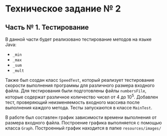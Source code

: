 # Техническое задание № 2

## Часть № 1. Тестирование

В данной части будет реализовано тестирование методов на языке Java:
 - `_min`
 - `_max`
 - `_sum`
 - `_mult`

Также был создан класс `SpeedTest`, который реализует тестирование скорости выполнения программы для различного размера
входного файла. Для тестирования были подготовлены файлы `numbersFile`, которые содержат различное количество чисел
от 4 до 10<sup>5</sup>. Добавлен тест, проверяющий неизменяемость входного массива после выполнения каждого метода.
Тесты запускаются в классе `MainTest`.

В работе был составлен график зависимости времени выполнения от размера входного файла.
Построение графика выполняется с помощью класса `Graph`. Построенный график находится в папке `resources/images/`